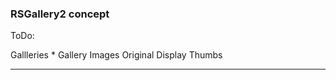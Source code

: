 

### RSGallery2 concept

ToDo:

Gallleries 
	* Gallery
		Images 
			Original
			Display
			Thumbs




---